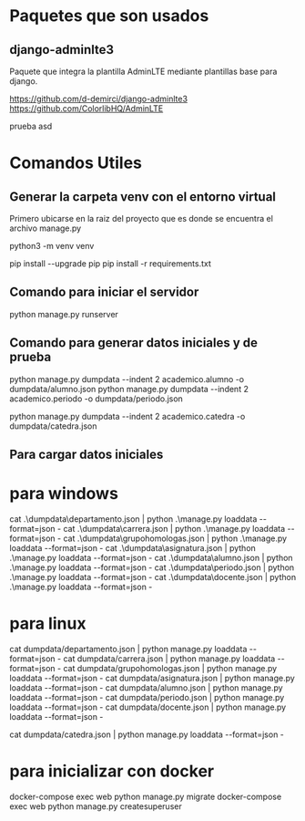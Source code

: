 # Paquetes que son usados

## django-adminlte3

Paquete que integra la plantilla AdminLTE mediante plantillas base para django.

https://github.com/d-demirci/django-adminlte3
https://github.com/ColorlibHQ/AdminLTE

prueba asd

# Comandos Utiles

## Generar la carpeta venv con el entorno virtual

Primero ubicarse en la raiz del proyecto que es donde se encuentra el archivo
manage.py

python3 -m venv venv

pip install --upgrade pip
pip install -r requirements.txt

## Comando para iniciar el servidor

python manage.py runserver

## Comando para generar datos iniciales y de prueba

python manage.py dumpdata --indent 2 academico.alumno -o dumpdata/alumno.json
python manage.py dumpdata --indent 2 academico.periodo -o dumpdata/periodo.json

python manage.py dumpdata --indent 2 academico.catedra -o dumpdata/catedra.json


## Para cargar datos iniciales 



# para windows 
cat .\dumpdata\departamento.json | python .\manage.py loaddata --format=json  -
cat .\dumpdata\carrera.json | python .\manage.py loaddata --format=json  -
cat .\dumpdata\grupohomologas.json | python .\manage.py loaddata --format=json  -
cat .\dumpdata\asignatura.json | python .\manage.py loaddata --format=json  -
cat .\dumpdata\alumno.json | python .\manage.py loaddata --format=json  -
cat .\dumpdata\periodo.json | python .\manage.py loaddata --format=json  -
cat .\dumpdata\docente.json | python .\manage.py loaddata --format=json  -

# para linux
cat dumpdata/departamento.json | python manage.py loaddata --format=json  -
cat dumpdata/carrera.json | python manage.py loaddata --format=json  -
cat dumpdata/grupohomologas.json | python manage.py loaddata --format=json  -
cat dumpdata/asignatura.json | python manage.py loaddata --format=json  -
cat dumpdata/alumno.json | python manage.py loaddata --format=json  -
cat dumpdata/periodo.json | python manage.py loaddata --format=json  -
cat dumpdata/docente.json | python manage.py loaddata --format=json  -

cat dumpdata/catedra.json | python manage.py loaddata --format=json  -


# para inicializar con docker

docker-compose exec web python manage.py migrate
docker-compose exec web python manage.py createsuperuser


